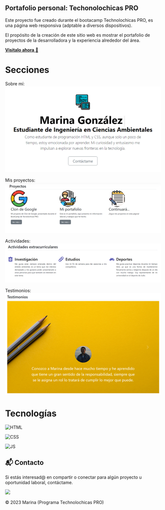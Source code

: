## Portafolio personal: Techonolochicas PRO

Este proyecto fue creado durante el bootacamp Technolochicas PRO, es una página web responsiva (adptable a diversos dispositivos).

El propósito de la creación de este sitio web es mostrar el portafolio de proyectos de la desarrolladora y la experiencia alrededor del área.

<a href="https://sage-biscuit-2ea8cd.netlify.app/" target="_blank">**Visitalo ahora** 🚀</a>

# Secciones
Sobre mí:
![Alt text](assets/image.png)

Mis proyectos:
![Alt text](assets/proyectos.png)

Actividades:
![Alt text](assets/actividades.png)

Testimonios:
![Alt text](assets/testimonios.png)

# Tecnologías

![HTML](https://img.shields.io/badge/html5%20-%23E34F26.svg?&style=for-the-badge&logo=html5&logoColor=white)

![CSS](https://img.shields.io/badge/css3%20-%231572B6.svg?&style=for-the-badge&logo=css3&logoColor=white)

![JS](https://img.shields.io/badge/javascript%20-%23323330.svg?&style=for-the-badge&logo=javascript&logoColor=%23F7DF1E)

## 📬 Contacto

Si estás interesad@ en compartir o conectar para algún proyecto u oportunidad laboral, contáctame.

<a href="https://www.linkedin.com/in/marina-gonzalez-p17/"><img src="https://www.felberpr.com/wp-content/uploads/linkedin-logo.png" width="30"></img></a>

© 2023 Marina (Programa Technolochicas PRO)


